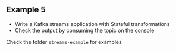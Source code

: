## Example 5
* Write a Kafka streams application with Stateful transformations
* Check the output by consuming the topic on the console

Check the folder `streams-example` for examples
